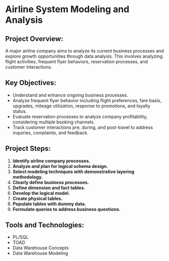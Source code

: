 # Airline System Modeling and Analysis

## Project Overview:
A major airline company aims to analyze its current business processes and explore growth opportunities through data analysis. This involves analyzing flight activities, frequent flyer behaviors, reservation processes, and customer interactions.

## Key Objectives:
- Understand and enhance ongoing business processes.
- Analyze frequent flyer behavior including flight preferences, fare basis, upgrades, mileage utilization, response to promotions, and loyalty status.
- Evaluate reservation processes to analyze company profitability, considering multiple booking channels.
- Track customer interactions pre, during, and post-travel to address inquiries, complaints, and feedback.

## Project Steps:
1. **Identify airline company processes.**
2. **Analyze and plan for logical schema design.**
3. **Select modeling techniques with demonstrative layering methodology.**
4. **Clearly define business processes.**
5. **Define dimension and fact tables.**
6. **Develop the logical model.**
7. **Create physical tables.**
8. **Populate tables with dummy data.**
9. **Formulate queries to address business questions.**

## Tools and Technologies:
- PL/SQL
- TOAD
- Data Warehouse Concepts
- Data Warehouse Modeling
